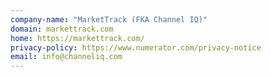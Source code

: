 ```yaml
---
company-name: "MarketTrack (FKA Channel IQ)"
domain: markettrack.com
home: https://markettrack.com/
privacy-policy: https://www.numerator.com/privacy-notice
email: info@channeliq.com
---
```




